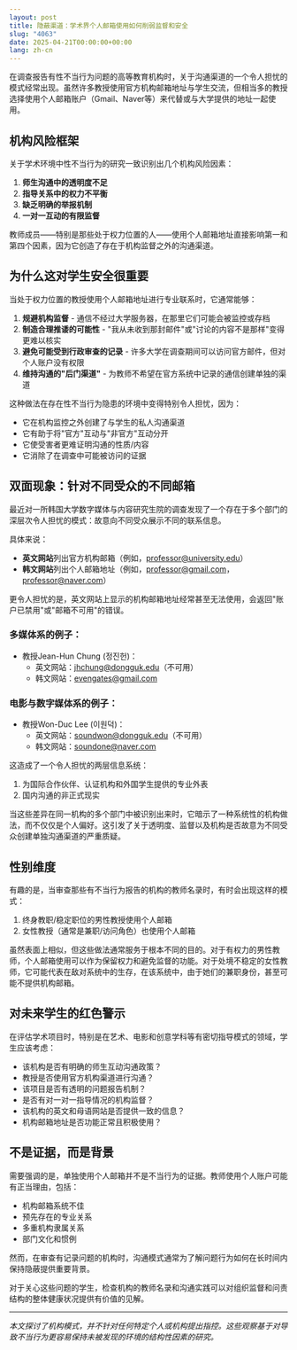 ```yaml
---
layout: post
title: 隐蔽渠道：学术界个人邮箱使用如何削弱监督和安全
slug: "4063"
date: 2025-04-21T00:00:00+00:00
lang: zh-cn
---
```


在调查报告有性不当行为问题的高等教育机构时，关于沟通渠道的一个令人担忧的模式经常出现。虽然许多教授使用官方机构邮箱地址与学生交流，但相当多的教授选择使用个人邮箱账户（Gmail、Naver等）来代替或与大学提供的地址一起使用。

## 机构风险框架

关于学术环境中性不当行为的研究一致识别出几个机构风险因素：

1. **师生沟通中的透明度不足**
2. **指导关系中的权力不平衡**
3. **缺乏明确的举报机制**
4. **一对一互动的有限监督**

教师成员——特别是那些处于权力位置的人——使用个人邮箱地址直接影响第一和第四个因素，因为它创造了存在于机构监督之外的沟通渠道。

## 为什么这对学生安全很重要

当处于权力位置的教授使用个人邮箱地址进行专业联系时，它通常能够：

1. **规避机构监督** - 通信不经过大学服务器，在那里它们可能会被监控或存档
2. **制造合理推诿的可能性** - "我从未收到那封邮件"或"讨论的内容不是那样"变得更难以核实
3. **避免可能受到行政审查的记录** - 许多大学在调查期间可以访问官方邮件，但对个人账户没有权限
4. **维持沟通的"后门渠道"** - 为教师不希望在官方系统中记录的通信创建单独的渠道

这种做法在存在性不当行为隐患的环境中变得特别令人担忧，因为：

- 它在机构监控之外创建了与学生的私人沟通渠道
- 它有助于将"官方"互动与"非官方"互动分开
- 它使受害者更难证明沟通的性质/内容
- 它消除了在调查中可能被访问的证据

## 双面现象：针对不同受众的不同邮箱

最近对一所韩国大学数字媒体与内容研究生院的调查发现了一个存在于多个部门的深层次令人担忧的模式：故意向不同受众展示不同的联系信息。

具体来说：

- **英文网站**列出官方机构邮箱（例如，professor@university.edu）
- **韩文网站**列出个人邮箱地址（例如，professor@gmail.com，professor@naver.com）

更令人担忧的是，英文网站上显示的机构邮箱地址经常甚至无法使用，会返回"账户已禁用"或"邮箱不可用"的错误。

### 多媒体系的例子：

- 教授Jean-Hun Chung (정진헌)：
  - 英文网站：jhchung@dongguk.edu（不可用）
  - 韩文网站：evengates@gmail.com

### 电影与数字媒体系的例子：

- 教授Won-Duc Lee (이원덕)：
  - 英文网站：soundwon@dongguk.edu（不可用）
  - 韩文网站：soundone@naver.com

这造成了一个令人担忧的两层信息系统：
1. 为国际合作伙伴、认证机构和外国学生提供的专业外表
2. 国内沟通的非正式现实

当这些差异在同一机构的多个部门中被识别出来时，它暗示了一种系统性的机构做法，而不仅仅是个人偏好。这引发了关于透明度、监督以及机构是否故意为不同受众创建单独沟通渠道的严重质疑。

## 性别维度

有趣的是，当审查那些有不当行为报告的机构的教师名录时，有时会出现这样的模式：

1. 终身教职/稳定职位的男性教授使用个人邮箱
2. 女性教授（通常是兼职/访问角色）也使用个人邮箱

虽然表面上相似，但这些做法通常服务于根本不同的目的。对于有权力的男性教师，个人邮箱使用可以作为保留权力和避免监督的功能。对于处境不稳定的女性教师，它可能代表在敌对系统中的生存，在该系统中，由于她们的兼职身份，甚至可能不提供机构邮箱。

## 对未来学生的红色警示

在评估学术项目时，特别是在艺术、电影和创意学科等有密切指导模式的领域，学生应该考虑：

- 该机构是否有明确的师生互动沟通政策？
- 教授是否使用官方机构渠道进行沟通？
- 该项目是否有透明的问题报告机制？
- 是否有对一对一指导情况的机构监督？
- 该机构的英文和母语网站是否提供一致的信息？
- 机构邮箱地址是否功能正常且积极使用？

## 不是证据，而是背景

需要强调的是，单独使用个人邮箱并不是不当行为的证据。教师使用个人账户可能有正当理由，包括：
- 机构邮箱系统不佳
- 预先存在的专业关系
- 多重机构隶属关系
- 部门文化和惯例

然而，在审查有记录问题的机构时，沟通模式通常为了解问题行为如何在长时间内保持隐蔽提供重要背景。

对于关心这些问题的学生，检查机构的教师名录和沟通实践可以对组织监督和问责结构的整体健康状况提供有价值的见解。

---

*本文探讨了机构模式，并不针对任何特定个人或机构提出指控。这些观察基于对导致不当行为更容易保持未被发现的环境的结构性因素的研究。*
